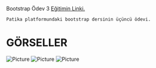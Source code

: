 Bootstrap Ödev 3
[Eğitimin Linki.](https://app.patika.dev/moduller/bootstrap)
```
Patika platformundaki bootstrap dersinin üçüncü ödevi.
```


# GÖRSELLER
![Picture](https://imgyukle.com/i/JeYxWn)
![Picture](https://imgyukle.com/i/JeYujh)
![Picture](https://imgyukle.com/i/JeYSVM)
